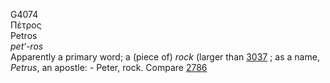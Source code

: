 <body>
  <p>G4074<br>  Πέτρος  <br> Petros  <br><i>pet‘-ros </i><br>Apparently a primary word; a (piece of) <i>rock</i> (larger than <a href="g3037.htm">3037</a> ; as a name, <i>Petrus</i>, an apostle: - Peter, rock. Compare <a href="g2786.htm">2786</a> <br></p>
 </body>